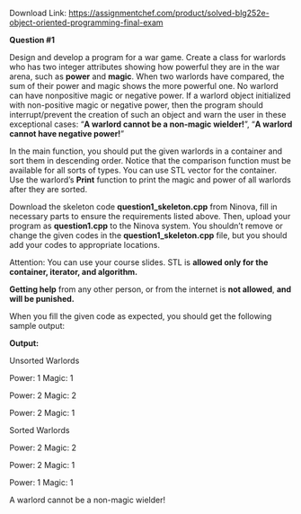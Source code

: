 Download Link: https://assignmentchef.com/product/solved-blg252e-object-oriented-programming-final-exam
<br>






<strong>Question #1 </strong>

Design and develop a program for a war game.  Create a class for warlords who has two integer attributes showing how powerful they are in the war arena, such as <strong>power</strong> and <strong>magic</strong>. When two warlords have compared, the sum of their power and magic shows the more powerful one. No warlord can have nonpositive magic or negative power. If a warlord object initialized with non-positive magic or negative power, then the program should interrupt/prevent the creation of such an object and warn the user in these exceptional cases: “<strong>A warlord cannot be a non-magic wielder!</strong>”, “<strong>A warlord cannot have negative power!</strong>”

In the main function, you should put the given warlords in a container and sort them in descending order. Notice that the comparison function must be available for all sorts of types. You can use STL vector for the container.  Use the warlord’s <strong>Print</strong> function to print the magic and power of all warlords after they are sorted.

Download the skeleton code <strong>question1_skeleton.cpp</strong> from Ninova, fill in necessary parts to ensure the requirements listed above. Then, upload your program as <strong>question1.cpp</strong> to the Ninova system. You shouldn’t remove or change the given codes in the <strong>question1_skeleton.cpp</strong> file, but you should add your codes to appropriate locations.

Attention: You can use your course slides. STL is <strong>allowed only for the container, iterator, and algorithm.</strong>

<strong>Getting help</strong> from any other person, or from the internet is <strong>not allowed</strong>, <strong>and will be punished.</strong>

When you fill the given code as expected, you should get the following sample output:




<strong>Output: </strong>

Unsorted Warlords

Power: 1 Magic: 1

Power: 2 Magic: 2

Power: 2 Magic: 1




Sorted Warlords

Power: 2 Magic: 2

Power: 2 Magic: 1

Power: 1 Magic: 1

A warlord cannot be a non-magic wielder!